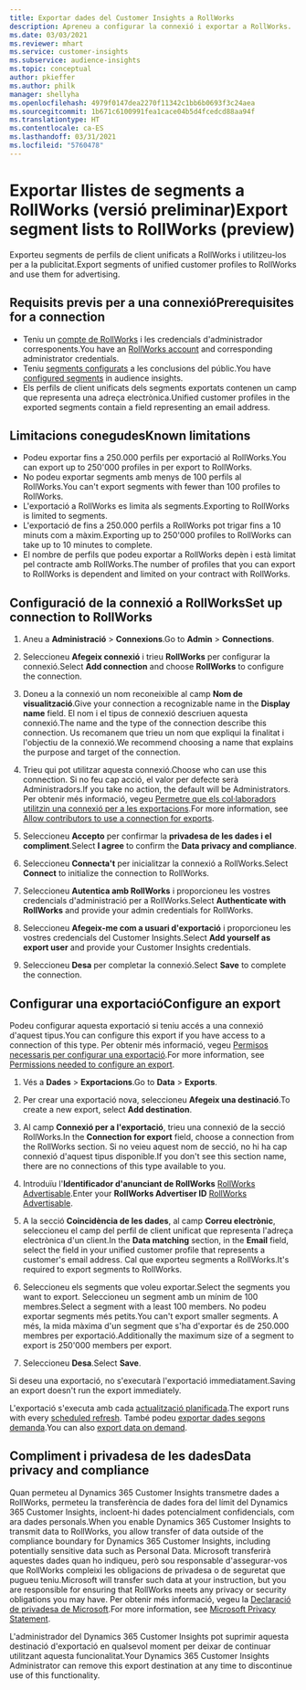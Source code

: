```yaml
---
title: Exportar dades del Customer Insights a RollWorks
description: Apreneu a configurar la connexió i exportar a RollWorks.
ms.date: 03/03/2021
ms.reviewer: mhart
ms.service: customer-insights
ms.subservice: audience-insights
ms.topic: conceptual
author: pkieffer
ms.author: philk
manager: shellyha
ms.openlocfilehash: 4979f0147dea2270f11342c1bb6b0693f3c24aea
ms.sourcegitcommit: 1b671c6100991fea1cace04b5d4fcedcd88aa94f
ms.translationtype: HT
ms.contentlocale: ca-ES
ms.lasthandoff: 03/31/2021
ms.locfileid: "5760478"
---
```

# <a name="export-segment-lists-to-rollworks-preview"></a><span data-ttu-id="2676d-103">Exportar llistes de segments a RollWorks (versió preliminar)</span><span class="sxs-lookup"><span data-stu-id="2676d-103">Export segment lists to RollWorks (preview)</span></span>

<span data-ttu-id="2676d-104">Exporteu segments de perfils de client unificats a RollWorks i utilitzeu-los per a la publicitat.</span><span class="sxs-lookup"><span data-stu-id="2676d-104">Export segments of unified customer profiles to RollWorks and use them for advertising.</span></span> 

## <a name="prerequisites-for-a-connection"></a><span data-ttu-id="2676d-105">Requisits previs per a una connexió</span><span class="sxs-lookup"><span data-stu-id="2676d-105">Prerequisites for a connection</span></span>

-   <span data-ttu-id="2676d-106">Teniu un [compte de RollWorks](https://www.rollworks.com/) i les credencials d'administrador corresponents.</span><span class="sxs-lookup"><span data-stu-id="2676d-106">You have an [RollWorks account](https://www.rollworks.com/) and corresponding administrator credentials.</span></span>
-   <span data-ttu-id="2676d-107">Teniu [segments configurats](segments.md) a les conclusions del públic.</span><span class="sxs-lookup"><span data-stu-id="2676d-107">You have [configured segments](segments.md) in audience insights.</span></span>
-   <span data-ttu-id="2676d-108">Els perfils de client unificats dels segments exportats contenen un camp que representa una adreça electrònica.</span><span class="sxs-lookup"><span data-stu-id="2676d-108">Unified customer profiles in the exported segments contain a field representing an email address.</span></span>

## <a name="known-limitations"></a><span data-ttu-id="2676d-109">Limitacions conegudes</span><span class="sxs-lookup"><span data-stu-id="2676d-109">Known limitations</span></span>

- <span data-ttu-id="2676d-110">Podeu exportar fins a 250.000 perfils per exportació al RollWorks.</span><span class="sxs-lookup"><span data-stu-id="2676d-110">You can export up to 250'000 profiles in per export to RollWorks.</span></span>
- <span data-ttu-id="2676d-111">No podeu exportar segments amb menys de 100 perfils al RollWorks.</span><span class="sxs-lookup"><span data-stu-id="2676d-111">You can't export segments with fewer than 100 profiles to RollWorks.</span></span> 
- <span data-ttu-id="2676d-112">L'exportació a RollWorks es limita als segments.</span><span class="sxs-lookup"><span data-stu-id="2676d-112">Exporting to RollWorks is limited to segments.</span></span>
- <span data-ttu-id="2676d-113">L'exportació de fins a 250.000 perfils a RollWorks pot trigar fins a 10 minuts com a màxim.</span><span class="sxs-lookup"><span data-stu-id="2676d-113">Exporting up to 250'000 profiles to RollWorks can take up to 10 minutes to complete.</span></span> 
- <span data-ttu-id="2676d-114">El nombre de perfils que podeu exportar a RollWorks depèn i està limitat pel contracte amb RollWorks.</span><span class="sxs-lookup"><span data-stu-id="2676d-114">The number of profiles that you can export to RollWorks is dependent and limited on your contract with RollWorks.</span></span>

## <a name="set-up-connection-to-rollworks"></a><span data-ttu-id="2676d-115">Configuració de la connexió a RollWorks</span><span class="sxs-lookup"><span data-stu-id="2676d-115">Set up connection to RollWorks</span></span>

1. <span data-ttu-id="2676d-116">Aneu a **Administració** > **Connexions**.</span><span class="sxs-lookup"><span data-stu-id="2676d-116">Go to **Admin** > **Connections**.</span></span>

1. <span data-ttu-id="2676d-117">Seleccioneu **Afegeix connexió** i trieu **RollWorks** per configurar la connexió.</span><span class="sxs-lookup"><span data-stu-id="2676d-117">Select **Add connection** and choose **RollWorks** to configure the connection.</span></span>

1. <span data-ttu-id="2676d-118">Doneu a la connexió un nom reconeixible al camp **Nom de visualització**.</span><span class="sxs-lookup"><span data-stu-id="2676d-118">Give your connection a recognizable name in the **Display name** field.</span></span> <span data-ttu-id="2676d-119">El nom i el tipus de connexió descriuen aquesta connexió.</span><span class="sxs-lookup"><span data-stu-id="2676d-119">The name and the type of the connection describe this connection.</span></span> <span data-ttu-id="2676d-120">Us recomanem que trieu un nom que expliqui la finalitat i l'objectiu de la connexió.</span><span class="sxs-lookup"><span data-stu-id="2676d-120">We recommend choosing a name that explains the purpose and target of the connection.</span></span>

1. <span data-ttu-id="2676d-121">Trieu qui pot utilitzar aquesta connexió.</span><span class="sxs-lookup"><span data-stu-id="2676d-121">Choose who can use this connection.</span></span> <span data-ttu-id="2676d-122">Si no feu cap acció, el valor per defecte serà Administradors.</span><span class="sxs-lookup"><span data-stu-id="2676d-122">If you take no action, the default will be Administrators.</span></span> <span data-ttu-id="2676d-123">Per obtenir més informació, vegeu [Permetre que els col·laboradors utilitzin una connexió per a les exportacions](connections.md#allow-contributors-to-use-a-connection-for-exports).</span><span class="sxs-lookup"><span data-stu-id="2676d-123">For more information, see [Allow contributors to use a connection for exports](connections.md#allow-contributors-to-use-a-connection-for-exports).</span></span>

1. <span data-ttu-id="2676d-124">Seleccioneu **Accepto** per confirmar la **privadesa de les dades i el compliment**.</span><span class="sxs-lookup"><span data-stu-id="2676d-124">Select **I agree** to confirm the **Data privacy and compliance**.</span></span>

1. <span data-ttu-id="2676d-125">Seleccioneu **Connecta't** per inicialitzar la connexió a RollWorks.</span><span class="sxs-lookup"><span data-stu-id="2676d-125">Select **Connect** to initialize the connection to RollWorks.</span></span>

1. <span data-ttu-id="2676d-126">Seleccioneu **Autentica amb RollWorks** i proporcioneu les vostres credencials d'administració per a RollWorks.</span><span class="sxs-lookup"><span data-stu-id="2676d-126">Select **Authenticate with RollWorks** and provide your admin credentials for RollWorks.</span></span>

1. <span data-ttu-id="2676d-127">Seleccioneu **Afegeix-me com a usuari d'exportació** i proporcioneu les vostres credencials del Customer Insights.</span><span class="sxs-lookup"><span data-stu-id="2676d-127">Select **Add yourself as export user** and provide your Customer Insights credentials.</span></span>

1. <span data-ttu-id="2676d-128">Seleccioneu **Desa** per completar la connexió.</span><span class="sxs-lookup"><span data-stu-id="2676d-128">Select **Save** to complete the connection.</span></span>

## <a name="configure-an-export"></a><span data-ttu-id="2676d-129">Configurar una exportació</span><span class="sxs-lookup"><span data-stu-id="2676d-129">Configure an export</span></span>

<span data-ttu-id="2676d-130">Podeu configurar aquesta exportació si teniu accés a una connexió d'aquest tipus.</span><span class="sxs-lookup"><span data-stu-id="2676d-130">You can configure this export if you have access to a connection of this type.</span></span> <span data-ttu-id="2676d-131">Per obtenir més informació, vegeu [Permisos necessaris per configurar una exportació](export-destinations.md#set-up-a-new-export).</span><span class="sxs-lookup"><span data-stu-id="2676d-131">For more information, see [Permissions needed to configure an export](export-destinations.md#set-up-a-new-export).</span></span>

1. <span data-ttu-id="2676d-132">Vés a **Dades** > **Exportacions**.</span><span class="sxs-lookup"><span data-stu-id="2676d-132">Go to **Data** > **Exports**.</span></span>

1. <span data-ttu-id="2676d-133">Per crear una exportació nova, seleccioneu **Afegeix una destinació**.</span><span class="sxs-lookup"><span data-stu-id="2676d-133">To create a new export, select **Add destination**.</span></span>

1. <span data-ttu-id="2676d-134">Al camp **Connexió per a l'exportació**, trieu una connexió de la secció RollWorks.</span><span class="sxs-lookup"><span data-stu-id="2676d-134">In the **Connection for export** field, choose a connection from the RollWorks section.</span></span> <span data-ttu-id="2676d-135">Si no veieu aquest nom de secció, no hi ha cap connexió d'aquest tipus disponible.</span><span class="sxs-lookup"><span data-stu-id="2676d-135">If you don't see this section name, there are no connections of this type available to you.</span></span>

1. <span data-ttu-id="2676d-136">Introduïu l'**Identificador d'anunciant de RollWorks** [RollWorks Advertisable](https://help.adroll.com/hc/articles/212011838-Advertiser-Profiles).</span><span class="sxs-lookup"><span data-stu-id="2676d-136">Enter your **RollWorks Advertiser ID** [RollWorks Advertisable](https://help.adroll.com/hc/articles/212011838-Advertiser-Profiles).</span></span>

3. <span data-ttu-id="2676d-137">A la secció **Coincidència de les dades**, al camp **Correu electrònic**, seleccioneu el camp del perfil de client unificat que representa l'adreça electrònica d'un client.</span><span class="sxs-lookup"><span data-stu-id="2676d-137">In the **Data matching** section, in the **Email** field, select the field in your unified customer profile that represents a customer's email address.</span></span> <span data-ttu-id="2676d-138">Cal que exporteu segments a RollWorks.</span><span class="sxs-lookup"><span data-stu-id="2676d-138">It's required to export segments to RollWorks.</span></span>

1. <span data-ttu-id="2676d-139">Seleccioneu els segments que voleu exportar.</span><span class="sxs-lookup"><span data-stu-id="2676d-139">Select the segments you want to export.</span></span> <span data-ttu-id="2676d-140">Seleccioneu un segment amb un mínim de 100 membres.</span><span class="sxs-lookup"><span data-stu-id="2676d-140">Select a segment with a least 100 members.</span></span> <span data-ttu-id="2676d-141">No podeu exportar segments més petits.</span><span class="sxs-lookup"><span data-stu-id="2676d-141">You can't export smaller segments.</span></span> <span data-ttu-id="2676d-142">A més, la mida màxima d'un segment que s'ha d'exportar és de 250.000 membres per exportació.</span><span class="sxs-lookup"><span data-stu-id="2676d-142">Additionally the maximum size of a segment to export is 250'000 members per export.</span></span> 

1. <span data-ttu-id="2676d-143">Seleccioneu **Desa**.</span><span class="sxs-lookup"><span data-stu-id="2676d-143">Select **Save**.</span></span>

<span data-ttu-id="2676d-144">Si deseu una exportació, no s'executarà l'exportació immediatament.</span><span class="sxs-lookup"><span data-stu-id="2676d-144">Saving an export doesn't run the export immediately.</span></span>

<span data-ttu-id="2676d-145">L'exportació s'executa amb cada [actualització planificada](system.md#schedule-tab).</span><span class="sxs-lookup"><span data-stu-id="2676d-145">The export runs with every [scheduled refresh](system.md#schedule-tab).</span></span> <span data-ttu-id="2676d-146">També podeu [exportar dades segons demanda](export-destinations.md#run-exports-on-demand).</span><span class="sxs-lookup"><span data-stu-id="2676d-146">You can also [export data on demand](export-destinations.md#run-exports-on-demand).</span></span> 


## <a name="data-privacy-and-compliance"></a><span data-ttu-id="2676d-147">Compliment i privadesa de les dades</span><span class="sxs-lookup"><span data-stu-id="2676d-147">Data privacy and compliance</span></span>

<span data-ttu-id="2676d-148">Quan permeteu al Dynamics 365 Customer Insights transmetre dades a RollWorks, permeteu la transferència de dades fora del límit del Dynamics 365 Customer Insights, incloent-hi dades potencialment confidencials, com ara dades personals.</span><span class="sxs-lookup"><span data-stu-id="2676d-148">When you enable Dynamics 365 Customer Insights to transmit data to RollWorks, you allow transfer of data outside of the compliance boundary for Dynamics 365 Customer Insights, including potentially sensitive data such as Personal Data.</span></span> <span data-ttu-id="2676d-149">Microsoft transferirà aquestes dades quan ho indiqueu, però sou responsable d'assegurar-vos que RollWorks compleixi les obligacions de privadesa o de seguretat que pugueu teniu.</span><span class="sxs-lookup"><span data-stu-id="2676d-149">Microsoft will transfer such data at your instruction, but you are responsible for ensuring that RollWorks meets any privacy or security obligations you may have.</span></span> <span data-ttu-id="2676d-150">Per obtenir més informació, vegeu la [Declaració de privadesa de Microsoft](https://go.microsoft.com/fwlink/?linkid=396732).</span><span class="sxs-lookup"><span data-stu-id="2676d-150">For more information, see [Microsoft Privacy Statement](https://go.microsoft.com/fwlink/?linkid=396732).</span></span>

<span data-ttu-id="2676d-151">L'administrador del Dynamics 365 Customer Insights pot suprimir aquesta destinació d'exportació en qualsevol moment per deixar de continuar utilitzant aquesta funcionalitat.</span><span class="sxs-lookup"><span data-stu-id="2676d-151">Your Dynamics 365 Customer Insights Administrator can remove this export destination at any time to discontinue use of this functionality.</span></span>
